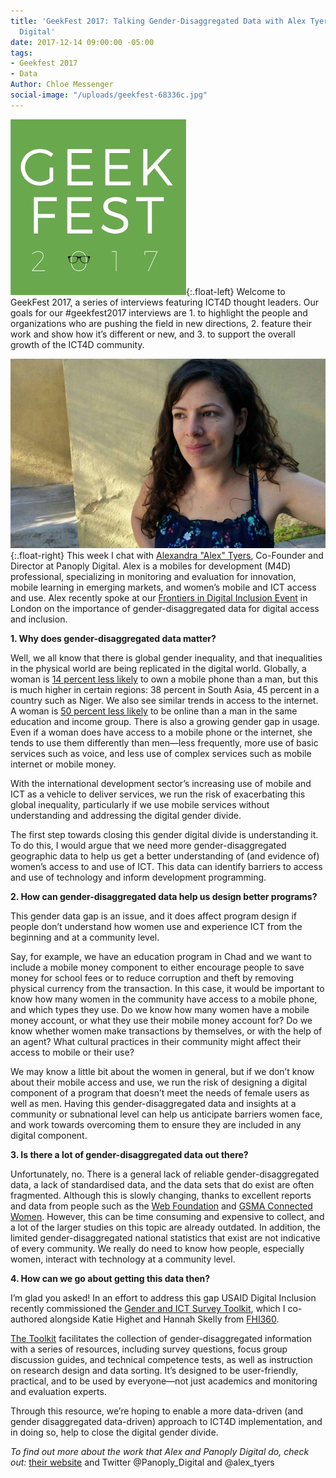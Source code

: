 ```yaml
---
title: 'GeekFest 2017: Talking Gender-Disaggregated Data with Alex Tyers, Panoply
  Digital'
date: 2017-12-14 09:00:00 -05:00
tags:
- Geekfest 2017
- Data
Author: Chloe Messenger
social-image: "/uploads/geekfest-68336c.jpg"
---
```


![geekfest-d47647.jpg](/uploads/geekfest-d47647.jpg){:.float-left}
Welcome to GeekFest 2017, a series of interviews featuring ICT4D thought leaders. Our goals for our #geekfest2017 interviews are 1. to highlight the people and organizations who are pushing the field in new directions, 2. feature their work and show how it’s different or new, and 3. to support the overall growth of the ICT4D community.

![AlexTyers_Headshot_May2017.jpg](/uploads/AlexTyers_Headshot_May2017.jpg){:.float-right}
This week I chat with [Alexandra "Alex" Tyers](https://www.panoplydigital.com/our-team/#/alex-tyers-2/), Co-Founder and Director at Panoply Digital. Alex is a mobiles for development (M4D) professional, specializing in monitoring and evaluation for innovation, mobile learning in emerging markets, and women’s mobile and ICT access and use. Alex recently spoke at our [Frontiers in Digital Inclusion Event](https://dai-global-digital.com/frontiers-in-digital-inclusion-event.html) in London on the importance of gender-disaggregated data for digital access and inclusion. 

<!--more-->

**1. Why does gender-disaggregated data matter?**

Well, we all know that there is global gender inequality, and that inequalities in the physical world are being replicated in the digital world. Globally, a woman is [14 percent less likely](https://www.gsma.com/mobilefordevelopment/wp-content/uploads/2016/02/GSM0001_03232015_GSMAReport_NEWGRAYS-Web.pdf) to own a mobile phone than a man, but this is much higher in certain regions: 38 percent in South Asia, 45 percent in a country such as Niger. We also see similar trends in access to the internet. A woman is [50 percent less likely](http://webfoundation.org/docs/2015/10/womens-rights-online_Report.pdf) to be online than a man in the same education and income group. There is also a growing gender gap in usage. Even if a woman does have access to a mobile phone or the internet, she tends to use them differently than men—less frequently, more use of basic services such as voice, and less use of complex services such as mobile internet or mobile money.

With the international development sector’s increasing use of mobile and ICT as a vehicle to deliver services, we run the risk of exacerbating this global inequality, particularly if we use mobile services without understanding and addressing the digital gender divide.

The first step towards closing this gender digital divide is understanding it. To do this, I would argue that we need more gender-disaggregated geographic data to help us get a better understanding of (and evidence of) women’s access to and use of ICT. This data can identify barriers to access and use of technology and inform development programming.

**2. How can gender-disaggregated data help us design better programs?**

This gender data gap is an issue, and it does affect program design if people don’t understand how women use and experience ICT from the beginning and at a community level.

Say, for example, we have an education program in Chad and we want to include a mobile money component to either encourage people to save money for school fees or to reduce corruption and theft by removing physical currency from the transaction. In this case, it would be important to know how many women in the community have access to a mobile phone, and which types they use. Do we know how many women have a mobile money account, or what they use their mobile money account for? Do we know whether women make transactions by themselves, or with the help of an agent? What cultural practices in their community might affect their access to mobile or their use?

We may know a little bit about the women in general, but if we don’t know about their mobile access and use, we run the risk of designing a digital component of a program that doesn’t meet the needs of female users as well as men. Having this gender-disaggregated data and insights at a community or subnational level can help us anticipate barriers women face, and work towards overcoming them to ensure they are included in any digital component.

**3. Is there a lot of gender-disaggregated data out there?**

Unfortunately, no. There is a general lack of reliable gender-disaggregated data, a lack of standardised data, and the data sets that do exist are often fragmented. Although this is slowly changing, thanks to excellent reports and data from people such as the [Web Foundation](https://webfoundation.org/) and [GSMA Connected Women](https://www.gsma.com/mobilefordevelopment/programmes/connected-women). However, this can be time consuming and expensive to collect, and a lot of the larger studies on this topic are already outdated. In addition, the limited gender-disaggregated national statistics that exist are not indicative of every community. We really do need to know how people, especially women, interact with technology at a community level.

**4. How can we go about getting this data then?**

I’m glad you asked! In an effort to address this gap USAID Digital Inclusion recently commissioned the [Gender and ICT Survey Toolkit](https://www.usaid.gov/sites/default/files/documents/15396/Gender_and_ICT_Toolkit.pdf), which I co-authored alongside Katie Highet and Hannah Skelly from [FHI360](https://www.fhi360.org/).

[The Toolkit](https://dai-global-digital.com/three-key-takeaways-from-usaids-new-gender-and-ict-survey-toolkit.html) facilitates the collection of gender-disaggregated information with a series of resources, including survey questions, focus group discussion guides, and technical competence tests, as well as instruction on research design and data sorting. It’s designed to be user-friendly, practical, and to be used by everyone—not just academics and monitoring and evaluation experts.

Through this resource, we’re hoping to enable a more data-driven (and gender disaggregated data-driven) approach to ICT4D implementation, and in doing so, help to close the digital gender divide.

*To find out more about the work that Alex and Panoply Digital do, check out:*
[their website](http://www.panoplydigital.com) and Twitter @Panoply_Digital and @alex_tyers